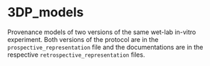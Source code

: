 # 3DP_models

Provenance models of two versions of the same wet-lab in-vitro experiment. 
Both versions of the protocol are in the `prospective_representation` file and the documentations are in the respective `retrospective_representation` files.
